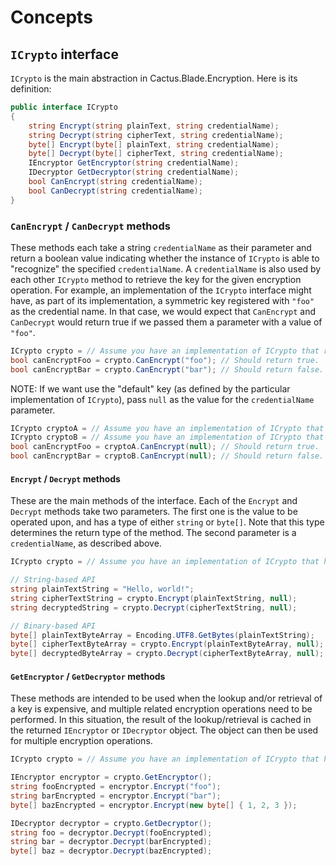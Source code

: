 # Concepts

## `ICrypto` interface

`ICrypto` is the main abstraction in Cactus.Blade.Encryption. Here is its definition:

```c#
public interface ICrypto
{
    string Encrypt(string plainText, string credentialName);
    string Decrypt(string cipherText, string credentialName);
    byte[] Encrypt(byte[] plainText, string credentialName);
    byte[] Decrypt(byte[] cipherText, string credentialName);
    IEncryptor GetEncryptor(string credentialName);
    IDecryptor GetDecryptor(string credentialName);
    bool CanEncrypt(string credentialName);
    bool CanDecrypt(string credentialName);
}
```

### `CanEncrypt` / `CanDecrypt` methods

These methods each take a string `credentialName` as their parameter and return a boolean value indicating whether the instance of `ICrypto` is able to "recognize" the specified `credentialName`. A `credentialName` is also used by each other `ICrypto` method to retrieve the key for the given encryption operation. For example, an implementation of the `ICrypto` interface might have, as part of its implementation, a symmetric key registered with `"foo"` as the credential name. In that case, we would expect that `CanEncrypt` and `CanDecrypt` would return true if we passed them a parameter with a value of `"foo"`.

```c#
ICrypto crypto = // Assume you have an implementation of ICrypto that recognizes "foo" but not "bar".
bool canEncryptFoo = crypto.CanEncrypt("foo"); // Should return true.
bool canEncryptBar = crypto.CanEncrypt("bar"); // Should return false.
```

NOTE: If we want use the "default" key (as defined by the particular implementation of `ICrypto`), pass `null` as the value for the `credentialName` parameter.

```c#
ICrypto cryptoA = // Assume you have an implementation of ICrypto that has a default key.
ICrypto cryptoB = // Assume you have an implementation of ICrypto that does NOT have a default key.
bool canEncryptFoo = cryptoA.CanEncrypt(null); // Should return true.
bool canEncryptBar = cryptoB.CanEncrypt(null); // Should return false.
```

#### `Encrypt` / `Decrypt` methods

These are the main methods of the interface. Each of the `Encrypt` and `Decrypt` methods take two parameters. The first one is the value to be operated upon, and has a type of either `string` or `byte[]`. Note that this type determines the return type of the method. The second parameter is a `credentialName`, as described above.

```c#
ICrypto crypto = // Assume you have an implementation of ICrypto that has a default key.

// String-based API
string plainTextString = "Hello, world!";
string cipherTextString = crypto.Encrypt(plainTextString, null);
string decryptedString = crypto.Decrypt(cipherTextString, null);

// Binary-based API
byte[] plainTextByteArray = Encoding.UTF8.GetBytes(plainTextString);
byte[] cipherTextByteArray = crypto.Encrypt(plainTextByteArray, null);
byte[] decryptedByteArray = crypto.Decrypt(cipherTextByteArray, null);
```

#### `GetEncryptor` / `GetDecryptor` methods

These methods are intended to be used when the lookup and/or retrieval of a key is expensive, and multiple related encryption operations need to be performed. In this situation, the result of the lookup/retrieval is cached in the returned `IEncryptor` or `IDecryptor` object. The object can then be used for multiple encryption operations.

```c#
ICrypto crypto = // Assume you have an implementation of ICrypto that has a default key.

IEncryptor encryptor = crypto.GetEncryptor();
string fooEncrypted = encryptor.Encrypt("foo");
string barEncrypted = encryptor.Encrypt("bar");
byte[] bazEncrypted = encryptor.Encrypt(new byte[] { 1, 2, 3 });

IDecryptor decryptor = crypto.GetDecryptor();
string foo = decryptor.Decrypt(fooEncrypted);
string bar = decryptor.Decrypt(barEncrypted);
byte[] baz = decryptor.Decrypt(bazEncrypted);
```
